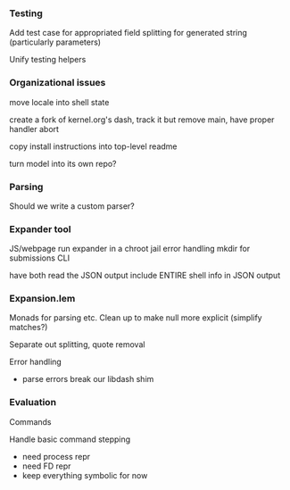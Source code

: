 ### Testing

Add test case for appropriated field splitting for generated string (particularly parameters)

Unify testing helpers

### Organizational issues

move locale into shell state

create a fork of kernel.org's dash, track it
but remove main, have proper handler abort

copy install instructions into top-level readme

turn model into its own repo?

### Parsing

Should we write a custom parser?

### Expander tool

JS/webpage
  run expander in a chroot jail
  error handling
  mkdir for submissions
CLI

have both read the JSON output
  include ENTIRE shell info in JSON output

### Expansion.lem

Monads for parsing etc.
Clean up to make null more explicit (simplify matches?)

Separate out splitting, quote removal

Error handling
  - parse errors break our libdash shim

### Evaluation

Commands

Handle basic command stepping
  - need process repr
  - need FD repr
  - keep everything symbolic for now
